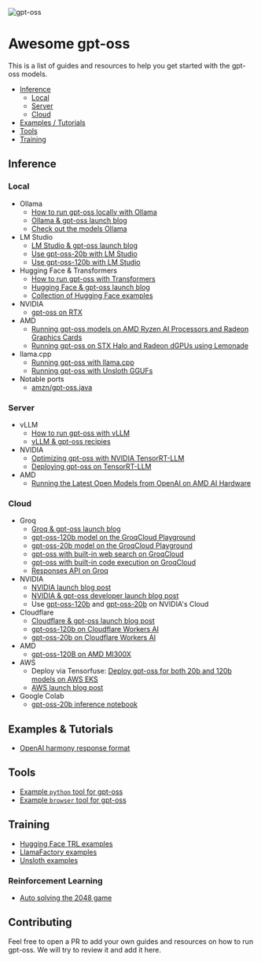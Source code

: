 ![gpt-oss](./docs/gpt-oss.svg)

# Awesome gpt-oss

This is a list of guides and resources to help you get started with the gpt-oss models.

- [Inference](#inference)
  - [Local](#local)
  - [Server](#server)
  - [Cloud](#cloud)
- [Examples / Tutorials](#examples--tutorials)
- [Tools](#tools)
- [Training](#training)

## Inference

### Local

- Ollama
  - [How to run gpt-oss locally with Ollama](https://cookbook.openai.com/articles/gpt-oss/run-locally-ollama)
  - [Ollama & gpt-oss launch blog](https://ollama.com/blog/gpt-oss)
  - [Check out the models Ollama](https://ollama.com/library/gpt-oss)
- LM Studio
  - [LM Studio & gpt-oss launch blog](https://lmstudio.ai/blog/gpt-oss)
  - [Use gpt-oss-20b with LM Studio](https://lmstudio.ai/models/openai/gpt-oss-20b)
  - [Use gpt-oss-120b with LM Studio](https://lmstudio.ai/models/openai/gpt-oss-120b)
- Hugging Face & Transformers
  - [How to run gpt-oss with Transformers](https://cookbook.openai.com/articles/gpt-oss/run-transformers)
  - [Hugging Face & gpt-oss launch blog](https://huggingface.co/blog/welcome-openai-gpt-oss)
  - [Collection of Hugging Face examples](https://github.com/huggingface/gpt-oss-recipes)
- NVIDIA
  - [gpt-oss on RTX](https://blogs.nvidia.com/blog/rtx-ai-garage-openai-oss)
- AMD
  - [Running gpt-oss models on AMD Ryzen AI Processors and Radeon Graphics Cards](https://www.amd.com/en/blogs/2025/how-to-run-openai-gpt-oss-20b-120b-models-on-amd-ryzen-ai-radeon.html)
  - [Running gpt-oss on STX Halo and Radeon dGPUs using Lemonade](https://lemonade-server.ai/news/gpt-oss.html)
- llama.cpp
  - [Running gpt-oss with llama.cpp](https://github.com/ggml-org/llama.cpp/discussions/15396)
  - [Running gpt-oss with Unsloth GGUFs](https://docs.unsloth.ai/new/gpt-oss-how-to-run-and-fine-tune#run-gpt-oss-20b)
- Notable ports
  - [amzn/gpt-oss.java](https://github.com/amzn/gpt-oss.java)

### Server

- vLLM
  - [How to run gpt-oss with vLLM](https://cookbook.openai.com/articles/gpt-oss/run-vllm)
  - [vLLM & gpt-oss recipies](https://docs.vllm.ai/projects/recipes/en/latest/OpenAI/GPT-OSS.html)
- NVIDIA
  - [Optimizing gpt-oss with NVIDIA TensorRT-LLM](https://cookbook.openai.com/articles/run-nvidia)
  - [Deploying gpt-oss on TensorRT-LLM](https://github.com/NVIDIA/TensorRT-LLM/blob/main/docs/source/blogs/tech_blog/blog9_Deploying_GPT_OSS_on_TRTLLM.md)
- AMD
  - [Running the Latest Open Models from OpenAI on AMD AI Hardware](https://rocm.blogs.amd.com/ecosystems-and-partners/openai-day-0/README.html)

### Cloud

- Groq
  - [Groq & gpt-oss launch blog](https://groq.com/blog/day-zero-support-for-openai-open-models)
  - [gpt-oss-120b model on the GroqCloud Playground](https://console.groq.com/playground?model=openai/gpt-oss-120b)
  - [gpt-oss-20b model on the GroqCloud Playground](https://console.groq.com/playground?model=openai/gpt-oss-20b)
  - [gpt-oss with built-in web search on GroqCloud](https://console.groq.com/docs/browser-search)
  - [gpt-oss with built-in code execution on GroqCloud](https://console.groq.com/docs/code-execution)
  - [Responses API on Groq](https://console.groq.com/docs/responses-api)
- NVIDIA
  - [NVIDIA launch blog post](https://blogs.nvidia.com/blog/openai-gpt-oss/)
  - [NVIDIA & gpt-oss developer launch blog post](https://developer.nvidia.com/blog/delivering-1-5-m-tps-inference-on-nvidia-gb200-nvl72-nvidia-accelerates-openai-gpt-oss-models-from-cloud-to-edge/)
  - Use [gpt-oss-120b](https://build.nvidia.com/openai/gpt-oss-120b) and [gpt-oss-20b](https://build.nvidia.com/openai/gpt-oss-20b) on NVIDIA's Cloud
- Cloudflare
  - [Cloudflare & gpt-oss launch blog post](https://blog.cloudflare.com/openai-gpt-oss-on-workers-ai)
  - [gpt-oss-120b on Cloudflare Workers AI](https://developers.cloudflare.com/workers-ai/models/gpt-oss-120b)
  - [gpt-oss-20b on Cloudflare Workers AI](https://developers.cloudflare.com/workers-ai/models/gpt-oss-20b)
- AMD
  - [gpt-oss-120B on AMD MI300X](https://huggingface.co/spaces/amd/gpt-oss-120b-chatbot)
- AWS
  - Deploy via Tensorfuse: [Deploy gpt-oss for both 20b and 120b models on AWS EKS](https://tensorfuse.io/docs/guides/modality/text/openai_oss)
  - [AWS launch blog post](https://aws.amazon.com/blogs/aws/openai-open-weight-models-now-available-on-aws/)
- Google Colab
  - [gpt-oss-20b inference notebook](https://colab.research.google.com/github/unslothai/notebooks/blob/main/nb/GPT_OSS_MXFP4_(20B)-Inference.ipynb)

## Examples & Tutorials

- [OpenAI harmony response format](https://cookbook.openai.com/articles/openai-harmony)

## Tools

- [Example `python` tool for gpt-oss](./gpt_oss/tools/python_docker/)
- [Example `browser` tool for gpt-oss](./gpt_oss/tools/simple_browser/)

## Training

- [Hugging Face TRL examples](https://github.com/huggingface/gpt-oss-recipes)
- [LlamaFactory examples](https://llamafactory.readthedocs.io/en/latest/advanced/best_practice/gpt-oss.html)
- [Unsloth examples](https://docs.unsloth.ai/basics/gpt-oss-how-to-run-and-fine-tune)

### Reinforcement Learning
- [Auto solving the 2048 game](https://github.com/openai/gpt-oss/blob/main/examples/reinforcement-fine-tuning.ipynb)

## Contributing

Feel free to open a PR to add your own guides and resources on how to run gpt-oss. We will try to review it and add it here.
